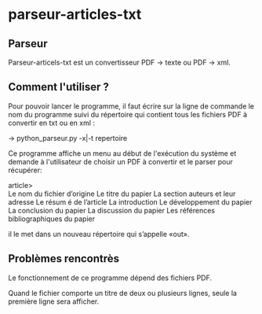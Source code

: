 # parseur-articles-txt

## Parseur
Parseur-articels-txt est un convertisseur PDF -> texte ou PDF -> xml.

## Comment l'utiliser ?

Pour pouvoir lancer le programme, il faut écrire sur la ligne de commande le nom du programme suivi du répertoire qui contient tous les fichiers PDF à convertir en txt ou en xml :

→  python_parseur.py -x|-t repertoire

Ce programme affiche un menu au début de l'exécution du système et demande à l'utilisateur de choisir un PDF à convertir et le parser pour récupérer: 

article>      
<preamble> Le nom du fichier d’origine </preamble>
<titre> Le titre du papier </titre>
<auteur> La section auteurs et leur adresse</auteur>
<abstract> Le résum  é de l’article</abstract>
<introduction> La introduction</introduction>
<corps> Le développement du papier</corps>
<conclusion> La conclusion du papier</conclusion>
<discussion> La discussion du papier</discussion>
<biblio> Les références bibliographiques du papier</biblio>
</article>


il le met dans un nouveau répertoire qui s’appelle «out».

## Problèmes rencontrès

Le fonctionnement de ce programme dépend des fichiers PDF.

Quand le fichier comporte un titre de deux ou plusieurs lignes, seule la première ligne sera afficher.


